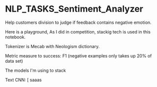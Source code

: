 # NLP_TASKS_Sentiment_Analyzer
Help customers division to judge if feedback contains negative emotion.

Here is a playground, As I did in competition, stackig tech is used in this notebook.

Tokenizer is Mecab with Neologism dictionary.

Metric measure to success: F1 (negative examples only takes up 20% of data set)

The models I'm using to stack

Text CNN:
[
saaas

